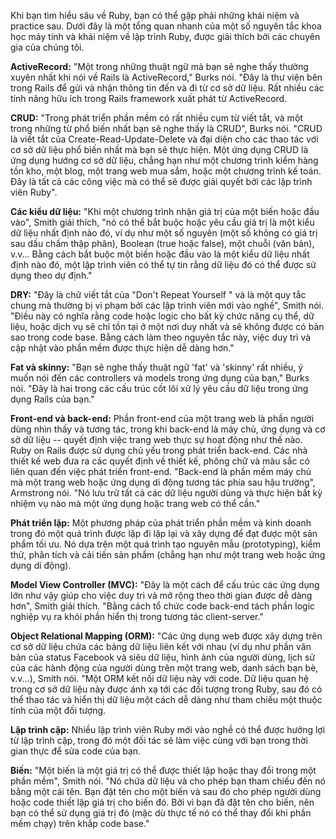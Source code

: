 Khi bạn tìm hiểu sâu về Ruby, bạn có thể gặp phải những khái niệm và practice sau. Dưới đây là một tổng quan nhanh của một số nguyên tắc khoa học máy tính và khái niệm về lập trình Ruby, được giải thích bởi các chuyên gia của chúng tôi.

**ActiveRecord:** "Một trong những thuật ngữ mà bạn sẽ nghe thấy thường xuyên nhất khi nói về Rails là ActiveRecord," Burks nói. "Đây là thư viện bên trong Rails để gửi và nhận thông tin đến và đi từ cơ sở dữ liệu. Rất nhiều các tính năng hữu ích trong Rails framework xuất phát từ ActiveRecord. 

**CRUD:** "Trong phát triển phần mềm có rất nhiều cụm từ viết tắt, và một trong những từ phổ biến nhất bạn sẽ nghe thấy là CRUD", Burks nói. "CRUD là viết tắt của Create-Read-Update-Delete và đại diện cho các thao tác với cơ sở dữ liệu phổ biến nhất mà bạn sẽ thực hiện. Một ứng dụng CRUD là ứng dụng hướng cơ sở dữ liệu, chẳng hạn như một chương trình kiểm hàng tồn kho, một blog, một trang web mua sắm, hoặc một chương trình kế toán. Đây là tất cả các công việc mà có thể sẽ được giải quyết bởi các lập trình viên Ruby".

**Các kiểu dữ liệu:** "Khi một chương trình nhận giá trị của một biến hoặc đầu vào", Smith giải thích, "nó có thể bắt buộc hoặc yêu cầu giá trị là một kiểu dữ liệu nhất định nào đó, ví dụ như một số nguyên (một số không có giá trị sau dấu chấm thập phân), Boolean (true hoặc false), một chuỗi (văn bản), v.v... Bằng cách bắt buộc một biến hoặc đầu vào là một kiểu dữ liệu nhất định nào đó, một lập trình viên có thể tự tin rằng dữ liệu đó có thể được sử dụng theo dự định."

**DRY:** "Đây là chữ viết tắt của "Don't Repeat Yourself " và là một quy tắc chung mà thường bị vi phạm bởi các lập trình viên mới vào nghề", Smith nói. "Điều này có nghĩa rằng code hoặc logic cho bất kỳ chức năng cụ thể, dữ liệu, hoặc dịch vụ sẽ chỉ tồn tại ở một nơi duy nhất và sẽ không được có bản sao trong code base. Bằng cách làm theo nguyên tắc này, việc duy trì và cập nhật vào phần mềm được thực hiện dễ dàng hơn."

**Fat và skinny:** "Bạn sẽ nghe thấy thuật ngữ 'fat' và 'skinny' rất nhiều, ý muốn nói đến các controllers và models trong ứng dụng của bạn," Burks nói. "Đây là hai trong các cấu trúc cốt lõi xử lý yêu cầu dữ liệu trong ứng dụng Rails của bạn."

**Front-end và back-end:** Phần front-end của một trang web là phần người dùng nhìn thấy và tương tác, trong khi back-end là máy chủ, ứng dụng và cơ sở dữ liệu -- quyết định việc trang web thực sự hoạt động như thế nào. Ruby on Rails được sử dụng chủ yếu trong phát triển back-end. Các nhà thiết kế web đưa ra các quyết định về thiết kế, phông chữ và màu sắc có liên quan đến việc phát triển front-end. "Back-end là phần mềm máy chủ mà một trang web hoặc ứng dụng di động tương tác phía sau hậu trường", Armstrong nói. "Nó lưu trữ tất cả các dữ liệu người dùng và thực hiện bất kỳ nhiệm vụ nào mà một ứng dụng hoặc trang web có thể cần."

**Phát triển lặp:** Một phương pháp của phát triển phần mềm và kinh doanh trong đó một quá trình được lặp đi lặp lại và xây dựng để đạt được một sản phẩm tối ưu. Nó dựa trên một quá trình tạo nguyên mẫu (prototyping), kiểm thử, phân tích và cải tiến sản phẩm (chẳng hạn như một trang web hoặc ứng dụng di động).

**Model View Controller (MVC):** "Đây là một cách để cấu trúc các ứng dụng lớn như vậy giúp cho việc duy trì và mở rộng theo thời gian được dễ dàng hơn", Smith giải thích. "Bằng cách tổ chức code back-end tách phần logic nghiệp vụ ra khỏi phần hiển thị trong tương tác client-server."

**Object Relational Mapping (ORM):** "Các ứng dụng web được xây dựng trên cơ sở dữ liệu chứa các bảng dữ liệu liên kết với nhau (ví dụ như phần văn bản của status Facebook và siêu dữ liệu, hình ảnh của người dùng, lịch sử của các hành động của người dùng trên một trang web, danh sách bạn bè, v.v...), Smith nói. "Một ORM kết nối dữ liệu này với code. Dữ liệu quan hệ trong cơ sở dữ liệu này được ánh xạ tới các đối tượng trong Ruby, sau đó có thể thao tác và hiển thị dữ liệu một cách dễ dàng như tham chiếu một thuộc tính của một đối tượng.

**Lập trình cặp:** Nhiều lập trình viên Ruby mới vào nghề có thể được hưởng lợi từ lập trình cặp, trong đó một đối tác sẽ làm việc cùng với bạn trong thời gian thực để sửa code của bạn.

**Biến:** "Một biến là một giá trị có thể được thiết lập hoặc thay đổi trong một phần mềm", Smith nói. "Nó chứa dữ liệu và cho phép bạn tham chiếu đến nó bằng một cái tên. Bạn đặt tên cho một biến và sau đó cho phép người dùng hoặc code thiết lập giá trị cho biến đó. Bởi vì bạn đã đặt tên cho biến, nên bạn có thể sử dụng giá trị đó (mặc dù thực tế nó có thể thay đổi khi phần mềm chạy) trên khắp code base."
